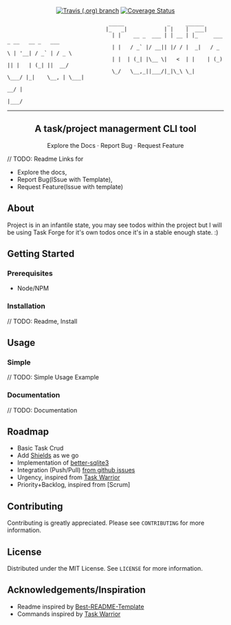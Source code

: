 <p align="center">

<a href="https://travis-ci.org/Gander7/task-forge.svg?branch=master">
<img alt="Travis (.org) branch" src="https://img.shields.io/travis/Gander7/task-forge/master"></a>

<a href='https://coveralls.io/github/Gander7/task-forge?branch=master'>
<img src='https://coveralls.io/repos/github/Gander7/task-forge/badge.svg?branch=master' alt='Coverage Status' /></a>

</p>

```
                                 _____              _     ______
                                |_   _|            | |    |  ___|
                                  | |    __ _  ___ | | __ | |_     ___   _ __   __ _   ___
                                  | |   / _` |/ __|| |/ / |  _|   / _ \ | '__| / _` | / _ \
                                  | |  | (_| |\__ \|   <  | |    | (_) || |   | (_| ||  __/
                                  \_/   \__,_||___/|_|\_\ \_|     \___/ |_|    \__, | \___|
                                                                                __/ |
                                                                               |___/
```

---

<h2 align="center">A task/project managerment CLI tool</h2>
<p align="center">
Explore the Docs · Report Bug · Request Feature
</p>

// TODO: Readme Links for

- Explore the docs,
- Report Bug(ISsue with Template),
- Request Feature(Issue with template)

## About

Project is in an infantile state, you may see todos within the project but
I will be using Task Forge for it's own todos once it's in a stable enough state. :)

## Getting Started

### Prerequisites

- Node/NPM

### Installation

// TODO: Readme, Install

## Usage

### Simple

// TODO: Simple Usage Example

### Documentation

// TODO: Documentation

## Roadmap

- Basic Task Crud
- Add [Shields](https://shields.io/) as we go
- Implementation of [better-sqlite3](https://github.com/JoshuaWise/better-sqlite3/issues/262)
- Integration (Push/Pull) [from github issues](https://help.github.com/en/github/managing-your-work-on-github/about-issues)
- Urgency, inspired from [Task Warrior](https://github.com/GothenburgBitFactory/taskwarrior)
- Priority+Backlog, inspired from [Scrum]

## Contributing

Contributing is greatly appreciated.
Please see `CONTRIBUTING` for more information.

## License

Distributed under the MIT License. See `LICENSE` for more information.

## Acknowledgements/Inspiration

- Readme inspired by [Best-README-Template](https://github.com/othneildrew/Best-README-Template/blob/master/README.md)
- Commands inspired by [Task Warrior](https://github.com/GothenburgBitFactory/taskwarrior)
